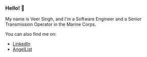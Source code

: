 ### Hello! 👋

My name is Veer Singh, and I'm a Software Engineer and a Senior Transmission Operator in the Marine Corps.

You can also find me on:
- [LinkedIn](https://www.linkedin.com/in/veerkaran-singh-45b4a9190/)
- [AngelList](https://angel.co/u/veerkaran-singh)

<!--
**V3RS/v3rs** is a ✨ _special_ ✨ repository because its `README.md` (this file) appears on your GitHub profile.

Here are some ideas to get you started:

- 🔭 I’m currently working on ...
- 🌱 I’m currently learning ...
- 👯 I’m looking to collaborate on ...
- 🤔 I’m looking for help with ...
- 💬 Ask me about ...
- 📫 How to reach me: ...
- 😄 Pronouns: ...
- ⚡ Fun fact: ...
-->
